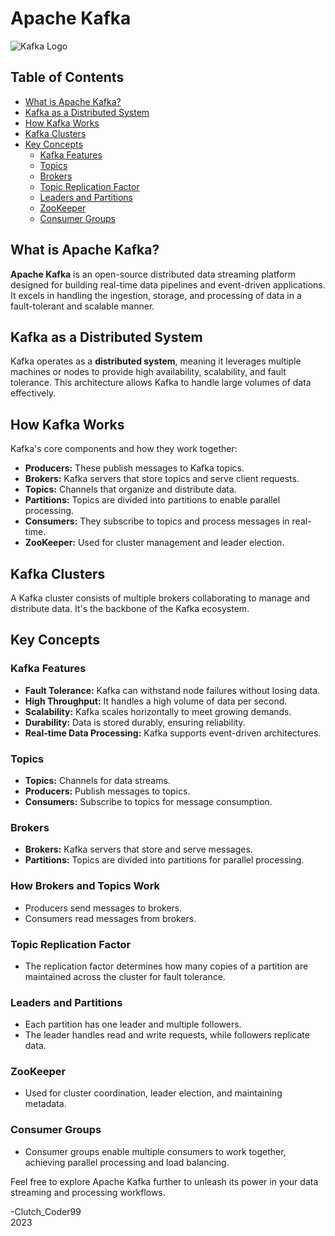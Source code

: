 
# Apache Kafka

![Kafka Logo](https://kafka.apache.org/images/apache-kafka.png)

## Table of Contents

- [What is Apache Kafka?](#what-is-apache-kafka)
- [Kafka as a Distributed System](#kafka-as-a-distributed-system)
- [How Kafka Works](#how-kafka-works)
- [Kafka Clusters](#kafka-clusters)
- [Key Concepts](#key-concepts)
  - [Kafka Features](#kafka-features)
  - [Topics](#topics)
  - [Brokers](#brokers)
  - [Topic Replication Factor](#topic-replication-factor)
  - [Leaders and Partitions](#leaders-and-partitions)
  - [ZooKeeper](#zookeeper)
  - [Consumer Groups](#consumer-groups)

## What is Apache Kafka?

**Apache Kafka** is an open-source distributed data streaming platform designed for building real-time data pipelines and event-driven applications. It excels in handling the ingestion, storage, and processing of data in a fault-tolerant and scalable manner.

## Kafka as a Distributed System

Kafka operates as a **distributed system**, meaning it leverages multiple machines or nodes to provide high availability, scalability, and fault tolerance. This architecture allows Kafka to handle large volumes of data effectively.

## How Kafka Works

Kafka's core components and how they work together:

- **Producers:** These publish messages to Kafka topics.
- **Brokers:** Kafka servers that store topics and serve client requests.
- **Topics:** Channels that organize and distribute data.
- **Partitions:** Topics are divided into partitions to enable parallel processing.
- **Consumers:** They subscribe to topics and process messages in real-time.
- **ZooKeeper:** Used for cluster management and leader election.

## Kafka Clusters

A Kafka cluster consists of multiple brokers collaborating to manage and distribute data. It's the backbone of the Kafka ecosystem.

## Key Concepts

### Kafka Features

- **Fault Tolerance:** Kafka can withstand node failures without losing data.
- **High Throughput:** It handles a high volume of data per second.
- **Scalability:** Kafka scales horizontally to meet growing demands.
- **Durability:** Data is stored durably, ensuring reliability.
- **Real-time Data Processing:** Kafka supports event-driven architectures.

### Topics

- **Topics:** Channels for data streams.
- **Producers:** Publish messages to topics.
- **Consumers:** Subscribe to topics for message consumption.

### Brokers

- **Brokers:** Kafka servers that store and serve messages.
- **Partitions:** Topics are divided into partitions for parallel processing.

### How Brokers and Topics Work

- Producers send messages to brokers.
- Consumers read messages from brokers.

### Topic Replication Factor

- The replication factor determines how many copies of a partition are maintained across the cluster for fault tolerance.

### Leaders and Partitions

- Each partition has one leader and multiple followers.
- The leader handles read and write requests, while followers replicate data.

### ZooKeeper

- Used for cluster coordination, leader election, and maintaining metadata.

### Consumer Groups

- Consumer groups enable multiple consumers to work together, achieving parallel processing and load balancing.

Feel free to explore Apache Kafka further to unleash its power in your data streaming and processing workflows.

-Clutch_Coder99   
                                                                                         2023

